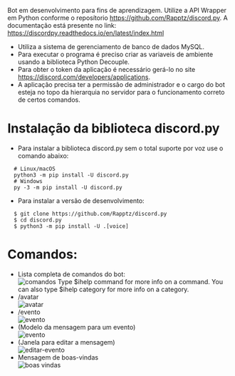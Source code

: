 Bot em desenvolvimento para fins de aprendizagem. Utilize a API Wrapper em Python conforme o reposítorio https://github.com/Rapptz/discord.py. A documentação está presente no link: https://discordpy.readthedocs.io/en/latest/index.html
* Utiliza a sistema de gerenciamento de banco de dados MySQL.
* Para executar o programa é preciso criar as variaveis de ambiente usando a biblioteca Python Decouple.
* Para obter o token da aplicação é necessário gerá-lo no site https://discord.com/developers/applications.
* A aplicação precisa ter a permissão de administrador e o cargo do bot esteja no topo da hierarquia no servidor para o funcionamento correto de certos comandos.
# Instalação da biblioteca discord.py
* Para instalar a biblioteca discord.py sem o total suporte por voz use o comando abaixo:
```
  # Linux/macOS
  python3 -m pip install -U discord.py
  # Windows
  py -3 -m pip install -U discord.py
```
* Para instalar a versão de desenvolvimento:
```
  $ git clone https://github.com/Rapptz/discord.py
  $ cd discord.py
  $ python3 -m pip install -U .[voice]
```
# Comandos:

* Lista completa de comandos do bot:  
![comandos](https://github.com/user-attachments/assets/ae5bbc6c-ef94-4e2e-9157-ff4462e5b687)
Type $ihelp command for more info on a command.
You can also type $ihelp category for more info on a category.
* /avatar  
![avatar](https://github.com/hptsilva/ATLAS-DISCORD-BOT/assets/41704578/cdc2f988-8361-4b1f-98b8-6314ca9acb9c)
* /evento  
![evento](https://github.com/user-attachments/assets/a0646983-12e9-49b3-9c7e-96d5288fc639)
* (Modelo da mensagem para um evento)  
![evento](https://github.com/user-attachments/assets/9ec40bf3-c5cb-4d90-9471-a2189630007f)
* (Janela para editar a mensagem)  
![editar-evento](https://github.com/user-attachments/assets/5d6306e1-3893-4d70-86a2-2c12606b09cc)
* Mensagem de boas-vindas  
![boas vindas](https://github.com/user-attachments/assets/7e5db295-7013-4731-afe4-99db37baec08)


